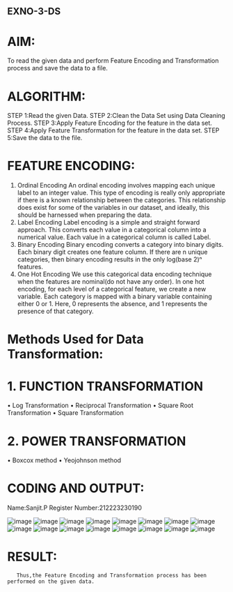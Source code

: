 ## EXNO-3-DS

# AIM:
To read the given data and perform Feature Encoding and Transformation process and save the data to a file.

# ALGORITHM:
STEP 1:Read the given Data.
STEP 2:Clean the Data Set using Data Cleaning Process.
STEP 3:Apply Feature Encoding for the feature in the data set.
STEP 4:Apply Feature Transformation for the feature in the data set.
STEP 5:Save the data to the file.

# FEATURE ENCODING:
1. Ordinal Encoding
An ordinal encoding involves mapping each unique label to an integer value. This type of encoding is really only appropriate if there is a known relationship between the categories. This relationship does exist for some of the variables in our dataset, and ideally, this should be harnessed when preparing the data.
2. Label Encoding
Label encoding is a simple and straight forward approach. This converts each value in a categorical column into a numerical value. Each value in a categorical column is called Label.
3. Binary Encoding
Binary encoding converts a category into binary digits. Each binary digit creates one feature column. If there are n unique categories, then binary encoding results in the only log(base 2)ⁿ features.
4. One Hot Encoding
We use this categorical data encoding technique when the features are nominal(do not have any order). In one hot encoding, for each level of a categorical feature, we create a new variable. Each category is mapped with a binary variable containing either 0 or 1. Here, 0 represents the absence, and 1 represents the presence of that category.

# Methods Used for Data Transformation:
  # 1. FUNCTION TRANSFORMATION
• Log Transformation
• Reciprocal Transformation
• Square Root Transformation
• Square Transformation
  # 2. POWER TRANSFORMATION
• Boxcox method
• Yeojohnson method

# CODING AND OUTPUT:
Name:Sanjit.P
Register Number:212223230190

![image](https://github.com/Meenu2823/EXNO-3-DS/assets/139416219/901b3edb-9e5e-4e2b-9bd9-fc35ad5a413e)
![image](https://github.com/Meenu2823/EXNO-3-DS/assets/139416219/0f5f648d-4ee5-4305-ad29-4da7007f75bf)
![image](https://github.com/Meenu2823/EXNO-3-DS/assets/139416219/3110afe2-96ef-414a-a4ed-6dc60b187cb8)
![image](https://github.com/Meenu2823/EXNO-3-DS/assets/139416219/35de110d-d5f0-41e0-8fdf-643fc1802be2)
![image](https://github.com/Meenu2823/EXNO-3-DS/assets/139416219/052bb904-0d64-40fe-8169-42216b4f24e0)
![image](https://github.com/Meenu2823/EXNO-3-DS/assets/139416219/36d602f2-246e-43bb-9ee8-0336bc4edbdc)
![image](https://github.com/Meenu2823/EXNO-3-DS/assets/139416219/263451e8-ea2a-4500-99fa-04894c3aeafd)
![image](https://github.com/Meenu2823/EXNO-3-DS/assets/139416219/4836ae23-c274-40f4-a0c3-31926d5a0441)
![image](https://github.com/Meenu2823/EXNO-3-DS/assets/139416219/3f355e85-728e-489c-af3e-eb9f3d16a4f9)
![image](https://github.com/Meenu2823/EXNO-3-DS/assets/139416219/e3763cac-0fc2-482b-8392-8bbec4051cba)
![image](https://github.com/Meenu2823/EXNO-3-DS/assets/139416219/e2188dc7-8d13-4bd6-b52c-810d44d384f4)
![image](https://github.com/Meenu2823/EXNO-3-DS/assets/139416219/c65c677f-509d-4376-ac3d-76afb7a792b2)
![image](https://github.com/Meenu2823/EXNO-3-DS/assets/139416219/13a894c2-e6d0-41f8-b023-3d7771e0a873)
![image](https://github.com/Meenu2823/EXNO-3-DS/assets/139416219/52e32631-e849-4523-86c7-98b83d0cd744)
![image](https://github.com/Meenu2823/EXNO-3-DS/assets/139416219/12e085bc-ebe0-4016-bea8-00bb9223a334)
![image](https://github.com/Meenu2823/EXNO-3-DS/assets/139416219/00329f1e-cfd8-4d76-acd1-cb81b4dc26f0)


# RESULT:
       Thus,the Feature Encoding and Transformation process has been performed on the given data.

       
